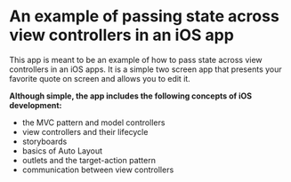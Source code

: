 # An example of passing state across view controllers in an iOS app

This app is meant to be an example of how to pass state across view controllers in an iOS apps. It is a simple two screen app that presents your favorite quote on screen and allows you to edit it.

**Although simple, the app includes the following concepts of iOS development:**

* the MVC pattern and model controllers
* view controllers and their lifecycle
* storyboards
* basics of Auto Layout
* outlets and the target-action pattern
* communication between view controllers
